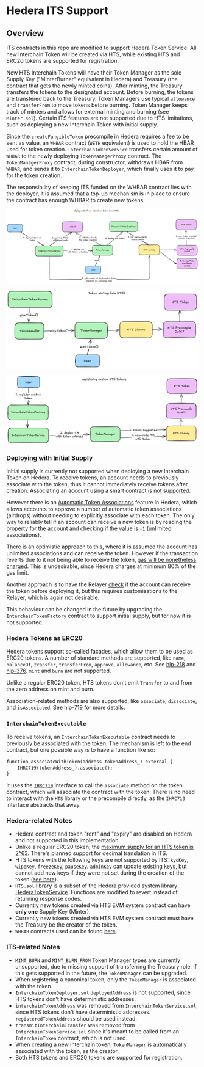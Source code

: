 # Hedera ITS Support

## Overview

ITS contracts in this repo are modified to support Hedera Token Service. All new Interchain Token will be created via HTS, while existing HTS and ERC20 tokens are supported for registration.

New HTS Interchain Tokens will have their Token Manager as the sole Supply Key ("MinterBurner" equivalent in Hedera) and Treasury (the contract that gets the newly minted coins). After minting, the Treasury transfers the tokens to the designated account. Before burning, the tokens are transfered back to the Treasury. Token Managers use typical `allowance` and `transferFrom` to move tokens before burning. Token Manager keeps track of minters and allows for external minting and burning (see `Minter.sol`). Certain ITS features are not supported due to HTS limitations, such as deploying a new Interchain Token with initial supply.

Since the `createFungibleToken` precompile in Hedera requires a fee to be sent as value, an `WHBAR` contract (`WETH` equivalent) is used to hold the HBAR used for token creation. `InterchainTokenService` transfers certain amount of `WHBAR` to the newly deploying `TokenManagerProxy` contract. The `TokenManagerProxy` contract, during constructor, withdraws HBAR from `WHBAR`, and sends it to `InterchainTokenDeployer`, which finally uses it to pay for the token creation.

The responsibility of keeping ITS funded on the WHBAR contract lies with the deployer, it is assumed that a top-up mechanism is in place to ensure the contract has enough WHBAR to create new tokens.

![Deploy New Interchain Token Flow](./diagrams/deploy_interchain_token.png)

![Mint Native Interchain Token](./diagrams/native_token_minting.png)

![Register Custom HTS Token](./diagrams/register_custom_hts_token.png)

### Deploying with Initial Supply

Initial supply is currently not supported when deploying a new Interchain Token on Hedera. To receive tokens, an account needs to previously associate with the token, thus it cannot immediately receive tokens after creation. Associating an account using a smart contract [is not supported](https://hedera.com/blog/get-ready-for-the-updated-security-model-of-the-hedera-smart-contract-service-by-july-2023).

However there is an [Automatic Token Associations](https://docs.hedera.com/hedera/core-concepts/accounts/account-properties#automatic-token-associations) feature in Hedera, which allows accounts to approve a number of automatic token associations (airdrops) without needing to explicitly associate with each token. The only way to reliably tell if an account can receive a new token is by reading the property for the account and checking if the value is `-1` (unlimited associations).

There is an optimistic approach to this, where it is assumed the account has unlimited associations and can receive the token. However if the transaction reverts due to it not being able to receive the token, [gas will be nonetheless charged](https://docs.hedera.com/hedera/core-concepts/smart-contracts/gas-and-fees). This is undesirable, since Hedera charges at minimum 80% of the gas limit.

Another approach is to have the Relayer [check](https://docs.hedera.com/hedera/sdks-and-apis/rest-api/accounts#get-api-v1-accounts-idoraliasorevmaddress) if the account can receive the token before deploying it, but this requires customisations to the Relayer, which is again not desirable.

This behaviour can be changed in the future by upgrading the `InterchainTokenFactory` contract to support initial supply, but for now it is not supported.

### Hedera Tokens as ERC20

Hedera tokens support so-called facades, which allow them to be used as ERC20 tokens. A number of standard methods are supported, like `name`, `balanceOf`, `transfer`, `transferFrom`, `approve`, `allowance`, etc. See [hip-218](https://hips.hedera.com/hip/hip-218) and [hip-376](https://hips.hedera.com/hip/hip-376). `mint` and `burn` are not supported.

Unlike a regular ERC20 token, HTS tokens don't emit `Transfer` to and from the zero address on mint and burn.

Association-related methods are also supported, like `associate`, `dissociate`, and `isAssociated`. See [hip-719](https://hips.hedera.com/hip/hip-719) for more details.

### `InterchainTokenExecutable`

To receive tokens, an `InterchainTokenExecutable` contract needs to previously be associated with the token. The mechanism is left to the end contract, but one possible way is to have a function like so:

```solidity
function associateWithToken(address tokenAddress_) external {
    IHRC719(tokenAddress_).associate();
}
```

It uses the [`IHRC719`](./IHRC719.sol) interface to call the `associate` method on the token contract, which will associate the contract with the token. There is no need to interact with the `HTS` library or the precompile directly, as the `IHRC719` interface abstracts that away.

### Hedera-related Notes

- Hedera contract and token "rent" and "expiry" are disabled on Hedera and not supported in this implementation.
- Unlike a regular ERC20 token, the [maximum supply for an HTS token is 2^63](https://docs.hedera.com/hedera/sdks-and-apis/sdks/token-service/define-a-token#token-properties). There's planned support for decimal translation in ITS.
- HTS tokens with the following keys are not supported by ITS: `kycKey`, `wipeKey`, `freezeKey`, `pauseKey`. `adminKey` can update existing keys, but cannot add new keys if they were not set during the creation of the token ([see here](https://docs.hedera.com/hedera/sdks-and-apis/sdks/token-service/update-a-token)).
- `HTS.sol` library is a subset of the Hedera provided system library [HederaTokenService](https://github.com/hashgraph/hedera-smart-contracts/blob/bc3a549c0ca062c51b0045fd1916fdaa0558a360/contracts/system-contracts/hedera-token-service/HederaTokenService.sol). Functions are modified to revert instead of returning response codes.
- Currently new tokens created via HTS EVM system contract can have **only one** Supply Key (Minter).
- Currently new tokens created via HTS EVM system contract must have the Treasury be the creator of the token.
- `WHBAR` contracts used can be found [here](https://docs.hedera.com/hedera/core-concepts/smart-contracts/wrapped-hbar-whbar#contract-deployments).

### ITS-related Notes

- `MINT_BURN` and `MINT_BURN_FROM` Token Manager types are currently unsupported, due to missing support of transferring the Treasury role. If this gets supported in the future, the `TokenManager` can be upgraded.
- When registering a canonical token, only the `TokenManager` is associated with the token.
- `InterchainTokenDeployer.sol` `deployedAddress` is not supported, since HTS tokens don't have deterministic addresses.
- `interchainTokenAddress` was removed from `InterchainTokenService.sol`, since HTS tokens don't have deterministic addresses. `registeredTokenAddress` should be used instead.
- `transmitInterchainTransfer` was removed from `InterchainTokenService.sol` since it's meant to be called from an `InterchainToken` contract, which is not used.
- When creating a new interchain token, `TokenManager` is automatically associated with the token, as the creator.
- Both HTS tokens and ERC20 tokens are supported for registration.
